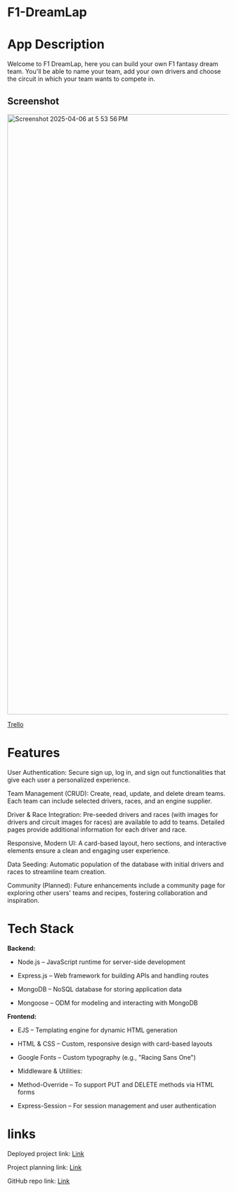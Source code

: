 # F1-DreamLap

# App Description
Welcome to F1 DreamLap, here you can build your own F1 fantasy dream team. You'll be able to name your team, add your own drivers and choose the circuit in which your team wants to compete in.

## Screenshot
<img width="1365" alt="Screenshot 2025-04-06 at 5 53 56 PM" src="https://github.com/user-attachments/assets/6abb84f9-391b-4956-8ab4-739304441200" />

[Trello](https://trello.com/b/2J67dm3e/driver-card-management)


# Features
User Authentication:
Secure sign up, log in, and sign out functionalities that give each user a personalized experience.

Team Management (CRUD):
Create, read, update, and delete dream teams. Each team can include selected drivers, races, and an engine supplier.

Driver & Race Integration:
Pre-seeded drivers and races (with images for drivers and circuit images for races) are available to add to teams.
Detailed pages provide additional information for each driver and race.

Responsive, Modern UI:
A card-based layout, hero sections, and interactive elements ensure a clean and engaging user experience.

Data Seeding:
Automatic population of the database with initial drivers and races to streamline team creation.

Community (Planned):
Future enhancements include a community page for exploring other users' teams and recipes, fostering collaboration and inspiration.

# Tech Stack
**Backend:**

- Node.js – JavaScript runtime for server-side development

- Express.js – Web framework for building APIs and handling routes

- MongoDB – NoSQL database for storing application data

- Mongoose – ODM for modeling and interacting with MongoDB

**Frontend:**

- EJS – Templating engine for dynamic HTML generation

- HTML & CSS – Custom, responsive design with card-based layouts

- Google Fonts – Custom typography (e.g., "Racing Sans One")

- Middleware & Utilities:

- Method-Override – To support PUT and DELETE methods via HTML forms

- Express-Session – For session management and user authentication










# links

Deployed project link: [Link](https://f1-dreamlap-production.up.railway.app)

Project planning link: [Link](https://github.com/origamist3ve/F1-DreamLap/blob/main/Project%20Proposal.md)

GitHub repo link: [Link](https://github.com/origamist3ve/F1-DreamLap)
